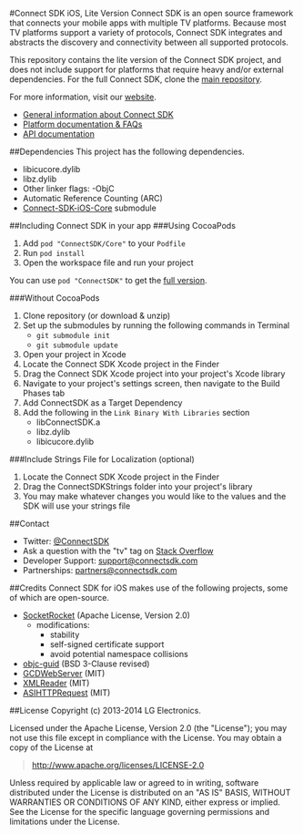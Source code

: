 #Connect SDK iOS, Lite Version
Connect SDK is an open source framework that connects your mobile apps with multiple TV platforms. Because most TV platforms support a variety of protocols, Connect SDK integrates and abstracts the discovery and connectivity between all supported protocols.

This repository contains the lite version of the Connect SDK project, and does not include support for platforms that require heavy and/or external dependencies. For the full Connect SDK, clone the [main repository](https://github.com/ConnectSDK/Connect-SDK-iOS).

For more information, visit our [website](http://www.connectsdk.com/).

* [General information about Connect SDK](http://www.connectsdk.com/discover/)
* [Platform documentation & FAQs](http://www.connectsdk.com/docs/ios/)
* [API documentation](http://www.connectsdk.com/apis/ios/)

##Dependencies
This project has the following dependencies.

* libicucore.dylib
* libz.dylib
* Other linker flags: -ObjC
* Automatic Reference Counting (ARC)
* [Connect-SDK-iOS-Core](https://github.com/ConnectSDK/Connect-SDK-iOS-Core) submodule

##Including Connect SDK in your app
###Using CocoaPods
1. Add `pod "ConnectSDK/Core"` to your `Podfile`
2. Run `pod install`
3. Open the workspace file and run your project

You can use `pod "ConnectSDK"` to get the [full version](https://github.com/ConnectSDK/Connect-SDK-iOS).

###Without CocoaPods

1. Clone repository (or download & unzip)
2. Set up the submodules by running the following commands in Terminal
   - `git submodule init`
   - `git submodule update`
3. Open your project in Xcode
4. Locate the Connect SDK Xcode project in the Finder
5. Drag the Connect SDK Xcode project into your project's Xcode library
6. Navigate to your project's settings screen, then navigate to the Build Phases tab
7. Add ConnectSDK as a Target Dependency
8. Add the following in the `Link Binary With Libraries` section
   - libConnectSDK.a
   - libz.dylib
   - libicucore.dylib

###Include Strings File for Localization (optional)
1. Locate the Connect SDK Xcode project in the Finder
2. Drag the ConnectSDKStrings folder into your project's library
3. You may make whatever changes you would like to the values and the SDK will use your strings file

##Contact
* Twitter: [@ConnectSDK](https://www.twitter.com/ConnectSDK)
* Ask a question with the "tv" tag on [Stack Overflow](http://stackoverflow.com/tags/tv)
* Developer Support: support@connectsdk.com
* Partnerships: partners@connectsdk.com

##Credits
Connect SDK for iOS makes use of the following projects, some of which are open-source.

* [SocketRocket](https://github.com/Square/SocketRocket) (Apache License, Version 2.0)
  - modifications:
    - stability
    - self-signed certificate support
    - avoid potential namespace collisions
* [objc-guid](https://code.google.com/p/objc-guid/) (BSD 3-Clause revised)
* [GCDWebServer](https://github.com/swisspol/GCDWebServer) (MIT)
* [XMLReader](https://github.com/amarcadet/XMLReader) (MIT)
* [ASIHTTPRequest](https://github.com/pokeb/asi-http-request) (MIT)

##License
Copyright (c) 2013-2014 LG Electronics.

Licensed under the Apache License, Version 2.0 (the "License");
you may not use this file except in compliance with the License.
You may obtain a copy of the License at

> http://www.apache.org/licenses/LICENSE-2.0

Unless required by applicable law or agreed to in writing, software
distributed under the License is distributed on an "AS IS" BASIS,
WITHOUT WARRANTIES OR CONDITIONS OF ANY KIND, either express or implied.
See the License for the specific language governing permissions and
limitations under the License.
